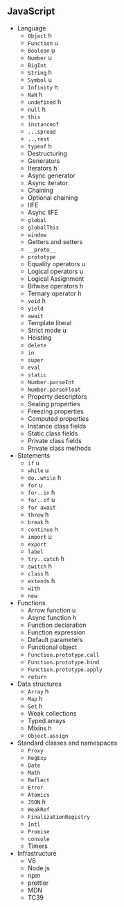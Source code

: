 ## JavaScript

- Language
  - `Object` h
  - `Function` u
  - `Boolean` u
  - `Number` u
  - `BigInt`
  - `String` h
  - `Symbol` u
  - `Infinity` h
  - `NaN` h
  - `undefined` h
  - `null` h
  - `this`
  - `instanceof`
  - `...spread`
  - `...rest`
  - `typeof` h
  - Destructuring
  - Generators
  - Iterators h
  - Async generator
  - Async iterator
  - Chaining
  - Optional chaining
  - IIFE
  - Async IIFE
  - `global`
  - `globalThis`
  - `window`
  - Getters and setters
  - `__proto__`
  - `prototype`
  - Equality operators u
  - Logical operators u
  - Logical Assignment
  - Bitwise operators h
  - Ternary operator h
  - `void` h
  - `yield`
  - `await`
  - Template literal
  - Strict mode u
  - Hoisting
  - `delete`
  - `in`
  - `super`
  - `eval`
  - `static`
  - `Number.parseInt`
  - `Number.parseFloat`
  - Property descriptors
  - Sealing properties
  - Freezing properties
  - Computed properties
  - Instance class fields
  - Static class fields
  - Private class fields
  - Private class methods
- Statements
  - `if` u
  - `while` u
  - `do..while` h
  - `for` u
  - `for..in` h
  - `for..of` u
  - `for await`
  - `throw` h
  - `break` h
  - `continue` h
  - `import` u
  - `export`
  - `label`
  - `try..catch` h
  - `switch` h
  - `class` h
  - `extends` h
  - `with`
  - `new`
- Functions
  - Arrow function u
  - Async function h
  - Function declaration
  - Function expression
  - Default parameters
  - Functional object
  - `Function.prototype.call`
  - `Function.prototype.bind`
  - `Function.prototype.apply`
  - `return`
- Data structures
  - `Array` h
  - `Map` h
  - `Set` h
  - Weak collections
  - Typed arrays
  - Mixins h
  - `Object.assign`
- Standard classes and namespaces
  - `Proxy`
  - `RegExp`
  - `Date`
  - `Math`
  - `Reflect`
  - `Error`
  - `Atomics`
  - `JSON` h
  - `WeakRef`
  - `FinalizationRegistry`
  - `Intl`
  - `Promise`
  - `console`
  - Timers
- Infrastructure
  - V8
  - Node.js
  - npm
  - prettier
  - MDN
  - TC39
